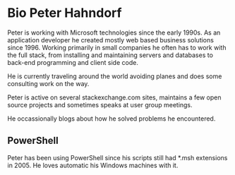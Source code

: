 
# Bio Peter Hahndorf

Peter is working with Microsoft technologies since the early 1990s. 
As an application developer he created mostly web based business solutions since 1996. 
Working primarily in small companies he often has to work with the full stack, from installing and maintaining servers and databases to back-end programming and client side code.

He is currently traveling around the world avoiding planes and does some consulting work on the way.

Peter is active on several stackexchange.com sites, maintains a few open source projects and sometimes speaks at user group meetings. 

He occassionally blogs about how he solved problems he encountered.  

## PowerShell

Peter has been using PowerShell since his scripts still had *.msh extensions in 2005. He loves automatic his Windows machines with it.